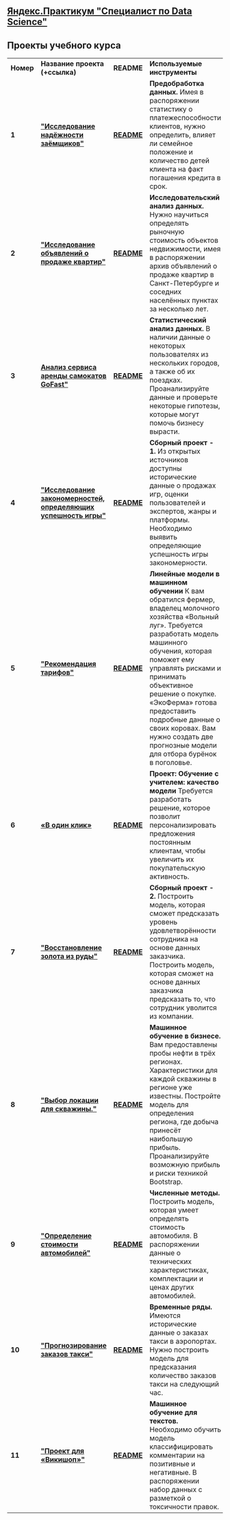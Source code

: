 ## <a href="https://practicum.yandex.ru/data-scientist/" target="_blank"><b>Яндекс.Практикум "Специалист по Data Science"</b></a>

## <b>Проекты учебного курса</b></a>

<table>
<tr>
<td><b>Номер</b></td>

<td><b>Название проекта (+ссылка)</b></td>
<td><b>README</b></td>
<td><b>Используемые инструменты</b></td>
<tr>  
<td> <b>1</b></td>
<td><a href="https://github.com/rasa4552/Yandex_-_-/blob/main/Предобработка%20данных.ipynb" target="_blank"><b>"Исследование надёжности заёмщиков"</b></a></td>
<td><a href="https://github.com/rasa4552/Yandex_-_-/blob/main/README%20Исследование%20надежности%20заемщиков.md" target="_blank"><b>README</b></a></td>
<td><b>Предобработка данных.</b> Имея в распоряжении статистику о платежеспособности клиентов, нужно определить, влияет ли семейное положение и количество детей клиента на факт погашения кредита в срок.</td>
<td><b>pandas</b>
<tr>
<td> <b>2</b></td>
<td><a href="https://github.com/rasa4552/Yandex_-_-/blob/main/Исследовательский%20анализ%20данных.ipynb" target="_blank"><b>"Исследование объявлений о продаже квартир"</b></a></td>
<td><a href="https://github.com/rasa4552/Yandex_-_-/blob/main/README%20Исследование%20объявлений%20о%20продаже%20квартир.md" target="_blank"><b>README</b></a></td>
<td><b>Исследовательский анализ данных.</b> Нужно научиться определять рыночную стоимость объектов недвижимости, имея в распоряжении архив объявлений о продаже квартир в Санкт-Петербурге и соседних населённых пунктах за несколько лет.</td>
<td><b>pandas, numpy, matplotlib, seaborn</b>
<tr>
<td> <b>3</b></td>
<td><a href="https://github.com/rasa4552/Yandex_-_-/blob/main/Статистический%20анализ%20данных.ipynb" target="_blank"><b>Анализ сервиса аренды самокатов GoFast"</b></a></td>
<td><a href="https://github.com/rasa4552/Yandex_-_-/blob/main/README%20Анализ%20сервиса%20аренды%20самокатов%20GoFast.md" target="_blank"><b>README</b></a></td>
<td><b>Статистический анализ данных.</b> В наличии данные о некоторых пользователях из нескольких городов, а также об их поездках. Проанализируйте данные и проверьте некоторые гипотезы, которые могут помочь бизнесу вырасти.</td>
<td><b>pandas, numpy, matplotlib, seaborn, plotly.express</b>
<tr>
<td> <b>4</b></td>
<td><a href="https://github.com/rasa4552/Yandex_-_-/blob/main/Сборный%20проект%20-%201.ipynb" target="_blank"><b>"Исследование закономерностей, определяющих успешность игры"</b></a></td>
<td><a href="https://github.com/rasa4552/Yandex_-_-/blob/main/README%20Исследование%20закономерностей%2C%20определяющих%20успешность%20игры.md" target="_blank"><b>README</b></a></td>
<td><b>Сборный проект - 1.</b> Из открытых источников доступны исторические данные о продажах игр, оценки пользователей и экспертов, жанры и платформы. Необходимо выявить определяющие успешность игры закономерности.</td>
<td><b>pandas, numpy, matplotlib, seaborn, scipy</b>
<tr>
<td> <b>5</b></td>
<td><a href="https://github.com/rasa4552/Yandex_-_-/blob/main/Линейные%20модели%20в%20машинном%20обучении.ipynb" target="_blank"><b>"Рекомендация тарифов"</b></a></td>
<td><a href="https://github.com/rasa4552/Yandex_-_-/blob/main/README%20Рекомендация%20тарифов.md"><b>README</b></a></td>
<td><b>Линейные модели в машинном обучении</b> К вам обратился фермер, владелец молочного хозяйства «Вольный луг». Требуется разработать модель машинного обучения, которая поможет ему управлять рисками и принимать объективное решение о покупке. «ЭкоФерма» готова предоставить подробные данные о своих коровах. Вам нужно создать две прогнозные модели для отбора бурёнок в поголовье.</td>
<td><b>pandas, sklearn.[tr2_score, train_test_split, mean_absolute_error, OneHotEncoder, StandardScaler, LogisticRegression, LinearRegression, MinMaxScaler, mean_squared_error, accuracy_score, recall_score, precision_score, confusion_matrix] </b>
<tr>
<td> <b>6</b></td>
<td><a href="https://github.com/rasa4552/Yandex_-_-/blob/main/Обучение%20с%20учителем%20качество%20модели.ipynb" target="_blank">
<b>«В один клик» </b></a></td>
<td><a href="https://github.com/rasa4552/Yandex_-_-/blob/main/README%20В%20один%20клик.md" target="_blank"><b>README</b></a></td>
<td><b>Проект: Обучение с учителем: качество модели</b> Требуется разработать решение, которое позволит персонализировать предложения постоянным клиентам, чтобы увеличить их покупательскую активность.</td>
<td><b>pandas, numpy, matplotlib, sklearn.[train_test_split, DecisionTreeClassifier, RandomForestClassifier, KNeighborsClassifier, LogisticRegression, roc_auc_score, f1_score, StandardScaler,RobustScaler, MinMaxScaler, PolynomialFeatures, Pipeline] </b>
<tr>
<td> <b>7</b></td>
<td><a href="https://github.com/rasa4552/Yandex_-_-/blob/main/Сборный%20проект%20-%202.ipynb" target="_blank"><b>"Восстановление золота из руды"</b></a></td>
<td><a href="https://github.com/rasa4552/Yandex_-_-/blob/main/README%20Восстановление%20золота%20из%20руды.md" target="_blank"><b>README</b></a></td>
<td><b>Сборный проект - 2.</b> Построить модель, которая сможет предсказать уровень удовлетворённости сотрудника на основе данных заказчика. Построить модель, которая сможет на основе данных заказчика предсказать то, что сотрудник уволится из компании.</td>
<td><b>pandas, numpy, matplotlib, phik, seaborn, sklearn.[train_test_split, LinearRegression, RandomForestRegressor, DecisionTreeRegressor, KNeighborsClassifier, SVC, cross_val_score, mean_absolute_error, make_scorer, roc_auc_score, Pipeline] </b>
<tr>
<td> <b>8</b></td>
<td><a href="https://github.com/rasa4552/Yandex_-_-/blob/main/Машинное%20обучение%20в%20бизнесе.ipynb" target="_blank"><b>"Выбор локации для скважины."</b></a></td>
<td><a href="https://github.com/rasa4552/Yandex_-_-/blob/main/README%20Выбор%20локации%20для%20скважины..md" target="_blank"><b>README</b></a></td>
<td><b>Машинное обучение в бизнесе.</b> Вам предоставлены пробы нефти в трёх регионах. Характеристики для каждой скважины в регионе уже известны. Постройте модель для определения региона, где добыча принесёт наибольшую прибыль. Проанализируйте возможную прибыль и риски техникой Bootstrap.</td>
<td><b>pandas, numpy, matplotlib, phik, seaborn, sklearn.[train_test_split, LinearRegression, mean_squared_error, make_scorer ] </b>
<tr>
<td> <b>9</b></td>
<td><a href="https://github.com/rasa4552/Yandex_-_-/blob/main/Численные%20методы.ipynb" target="_blank"><b>"Определение стоимости автомобилей"</b></a></td>
<td><a href="https://github.com/rasa4552/Yandex_-_-/blob/main/README%20Определение%20стоимости%20автомобилей.md" target="_blank"><b>README</b></a></td>
<td><b>Численные методы.</b> Построить модель, которая умеет определять стоимость автомобиля. В распоряжении данные о технических характеристиках, комплектации и ценах других автомобилей.</td>
<td><b>pandas, numpy, matplotlib, seaborn, sklearn.[LinearRegression, RandomForestRegressor, DecisionTreeRegressor, OrdinalEncoder, StandardScaler, GridSearchCV], LGBMRegressor, CatBoostRegressor </b>
<tr>
<td> <b>10</b></td>
<td><a href="https://github.com/rasa4552/Yandex_-_-/blob/main/Временные%20ряды.ipynb" target="_blank"><b>"Прогнозирование заказов такси"</b></a></td>
<td><a href="https://github.com/rasa4552/Yandex_-_-/blob/main/README%20Прогнозирование%20заказов%20такси.md" target="_blank"><b>README</b></a></td>
<td><b>Временные ряды.</b> Имеются исторические данные о заказах такси в аэропортах. Нужно построить модель для предсказания количество заказов такси на следующий час.</td>
<td><b>pandas, numpy, matplotlib, seaborn, sklearn.[LinearRegression, RandomForestRegressor, DecisionTreeRegressor, OrdinalEncoder, StandardScaler, GridSearchCV, TimeSeriesSplit], LGBMRegressor, CatBoostRegressor </b>
<tr>
<td> <b>11</b></td>
<td><a href="В процессе проверки" target="_blank"><b>"Проект для «Викишоп»"</b></a></td>
<td><a href="В процессе проверки" target="_blank"><b>README</b></a></td>
<td><b>Машинное обучение для текстов.</b> Необходимо обучить модель классифицировать комментарии на позитивные и негативные. В распоряжении набор данных с разметкой о токсичности правок.</td>
<td><b>pandas, numpy, matplotlib, seaborn, sklearn.[LinearRegression, RandomForestRegressor, DecisionTreeRegressor, TfidfVectorizer, Pipeline, GridSearchCV, TimeSeriesSplit], LGBMRegressor, CatBoostRegressor, nltk </b>
<tr>
 
</table>
<br/><br/>
